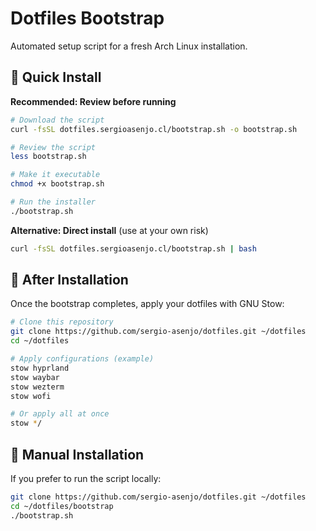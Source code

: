 # Dotfiles Bootstrap

Automated setup script for a fresh Arch Linux installation.

## 🚀 Quick Install

**Recommended: Review before running**

```bash
# Download the script
curl -fsSL dotfiles.sergioasenjo.cl/bootstrap.sh -o bootstrap.sh

# Review the script
less bootstrap.sh

# Make it executable
chmod +x bootstrap.sh

# Run the installer
./bootstrap.sh
```

**Alternative: Direct install** (use at your own risk)

```bash
curl -fsSL dotfiles.sergioasenjo.cl/bootstrap.sh | bash
```

## 🔧 After Installation

Once the bootstrap completes, apply your dotfiles with GNU Stow:

```bash
# Clone this repository
git clone https://github.com/sergio-asenjo/dotfiles.git ~/dotfiles
cd ~/dotfiles

# Apply configurations (example)
stow hyprland
stow waybar
stow wezterm
stow wofi

# Or apply all at once
stow */
```

## 📝 Manual Installation

If you prefer to run the script locally:

```bash
git clone https://github.com/sergio-asenjo/dotfiles.git ~/dotfiles
cd ~/dotfiles/bootstrap
./bootstrap.sh
```
